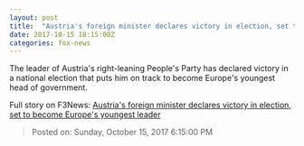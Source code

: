 ```yaml
---
layout: post
title:  "Austria's foreign minister declares victory in election, set to become Europe's youngest leader"
date: 2017-10-15 18:15:00Z
categories: fox-news
---
```


The leader of Austria's right-leaning People's Party has declared victory in a national election that puts him on track to become Europe's youngest head of government.


Full story on F3News: [Austria's foreign minister declares victory in election, set to become Europe's youngest leader](http://www.f3nws.com/n/DQGVFE)

> Posted on: Sunday, October 15, 2017 6:15:00 PM
